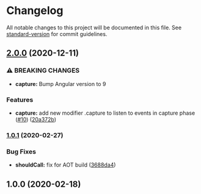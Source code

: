 # Changelog

All notable changes to this project will be documented in this file. See [standard-version](https://github.com/conventional-changelog/standard-version) for commit guidelines.

## [2.0.0](https://github.com/TinkoffCreditSystems/ng-event-plugins/compare/v1.0.1...v2.0.0) (2020-12-11)


### ⚠ BREAKING CHANGES

* **capture:** Bump Angular version to 9

### Features

* **capture:** add new modifier .capture to listen to events in capture phase ([#10](https://github.com/TinkoffCreditSystems/ng-event-plugins/issues/10)) ([20a372b](https://github.com/TinkoffCreditSystems/ng-event-plugins/commit/20a372b1df077787e15cdb2b6806c842f6445978))

### [1.0.1](https://github.com/TinkoffCreditSystems/ng-event-plugins/compare/v1.0.0...v1.0.1) (2020-02-27)


### Bug Fixes

* **shouldCall:** fix for AOT build ([3688da4](https://github.com/TinkoffCreditSystems/ng-event-plugins/commit/3688da4))

## 1.0.0 (2020-02-18)
